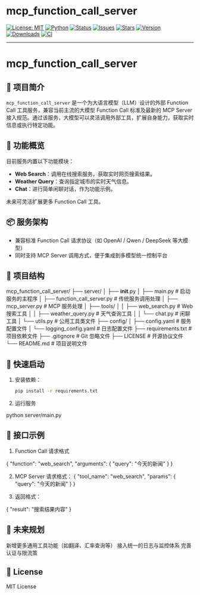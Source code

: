 # mcp_function_call_server

[![License: MIT](https://img.shields.io/github/license/hongjiaren/mcp_function_call_server.svg)](https://github.com/hongjiaren/mcp_function_call_server/blob/main/LICENSE)
[![Python](https://img.shields.io/badge/Python-3.8%2B-blue.svg)](https://www.python.org/)
[![Status](https://img.shields.io/badge/status-active-brightgreen.svg)]()
[![Issues](https://img.shields.io/github/issues/hongjiaren/mcp_function_call_server.svg)](https://github.com/hongjiaren/mcp_function_call_server/issues)
[![Stars](https://img.shields.io/github/stars/hongjiaren/mcp_function_call_server.svg?style=social)](https://github.com/hongjiaren/mcp_function_call_server/stargazers)
[![Version](https://img.shields.io/badge/version-1.0.0-orange.svg)]()
[![Downloads](https://img.shields.io/badge/downloads-100%2B-lightgrey.svg)]()
[![CI](https://img.shields.io/badge/build-passing-brightgreen.svg)]()

---
# mcp_function_call_server

## 📖 项目简介

`mcp_function_call_server` 是一个为大语言模型（LLM）设计的外部 Function Call 工具服务，兼容当前主流的大模型 Function Call 标准及最新的 MCP Server 接入规范。通过该服务，大模型可以灵活调用外部工具，扩展自身能力，获取实时信息或执行特定功能。

## 🎯 功能概览

目前服务内置以下功能模块：

- **Web Search**：调用在线搜索服务，获取实时网页搜索结果。
- **Weather Query**：查询指定城市的实时天气信息。
- **Chat**：进行简单闲聊对话，作为功能示例。

未来可灵活扩展更多 Function Call 工具。

## 📦 服务架构

- 兼容标准 Function Call 请求协议（如 OpenAI / Qwen / DeepSeek 等大模型）
- 同时支持 MCP Server 调用方式，便于集成到多模型统一控制平台

## 📂 项目结构

mcp_function_call_server/
├── server/
│   ├── __init__.py
│   ├── main.py                # 启动服务的主程序
│   ├── function_call_server.py # 传统服务调用处理
│   ├── mcp_server.py          # MCP 服务处理
│   ├── tools/
│   │   ├── web_search.py      # Web 搜索工具
│   │   ├── weather_query.py   # 天气查询工具
│   │   └── chat.py            # 闲聊工具
│   └── utils.py               # 公用工具类文件
├── config/
│   ├── config.yaml            # 服务配置文件
│   └── logging_config.yaml    # 日志配置文件
├── requirements.txt           # 项目依赖文件
├── .gitignore                 # Git 忽略文件
├── LICENSE                    # 开源协议文件
└── README.md                  # 项目说明文件




## 🚀 快速启动

1. 安装依赖：
   ```bash
   pip install -r requirements.txt


2. 运行服务

python server/main.py


## 📡 接口示例

1. Function Call 请求格式

{
  "function": "web_search",
  "arguments": {
    "query": "今天的新闻"
  }
}

2. MCP Server 请求格式：
{
  "tool_name": "web_search",
  "params": {
    "query": "今天的新闻"
  }
}

3. 返回格式：

{
  "result": "搜索结果内容"
}

## 📌 未来规划

新增更多通用工具功能（如翻译、汇率查询等）
接入统一的日志与监控体系
完善认证与限流策


## 📄 License

MIT License
